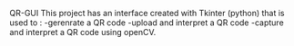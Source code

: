 Q R - G U I 
 This project has an interface created with Tkinter (python) that is used to :
-gerenrate a QR code
-upload and interpret a QR code
-capture and interpret a QR code using openCV.
